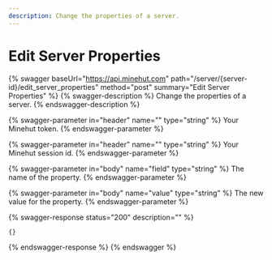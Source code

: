 ```yaml
---
description: Change the properties of a server.
---
```


# Edit Server Properties

{% swagger baseUrl="https://api.minehut.com" path="/server/{server-id}/edit_server_properties" method="post" summary="Edit Server Properties" %}
{% swagger-description %}
Change the properties of a server.
{% endswagger-description %}

{% swagger-parameter in="header" name="" type="string" %}
Your Minehut token.
{% endswagger-parameter %}

{% swagger-parameter in="header" name="" type="string" %}
Your Minehut session id.
{% endswagger-parameter %}

{% swagger-parameter in="body" name="field" type="string" %}
The name of the property.
{% endswagger-parameter %}

{% swagger-parameter in="body" name="value" type="string" %}
The new value for the property.
{% endswagger-parameter %}

{% swagger-response status="200" description="" %}
```
{}
```
{% endswagger-response %}
{% endswagger %}

